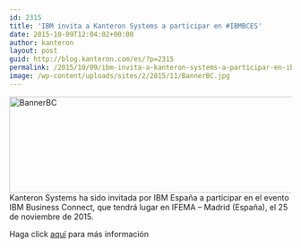 ```yaml
---
id: 2315
title: 'IBM invita a Kanteron Systems a participar en #IBMBCES'
date: 2015-10-09T12:04:02+00:00
author: kanteron
layout: post
guid: http://blog.kanteron.com/es/?p=2315
permalink: /2015/10/09/ibm-invita-a-kanteron-systems-a-participar-en-ibmbces/
image: /wp-content/uploads/sites/2/2015/11/BannerBC.jpg
---
```

[<img class="alignnone size-full wp-image-2314" src="http://blog.kanteron.com/wp-content/uploads/2015/11/BannerBC.jpg" alt="BannerBC" width="970" height="172" />](https://ibm.biz/BdXNCn)Kanteron Systems ha sido invitada por IBM España a participar en el evento IBM Business Connect, que tendrá lugar en IFEMA &#8211; Madrid (España), el 25 de noviembre de 2015.

Haga click <a href="https://ibm.biz/BdXNCn" target="_blank">aquí</a> para más información